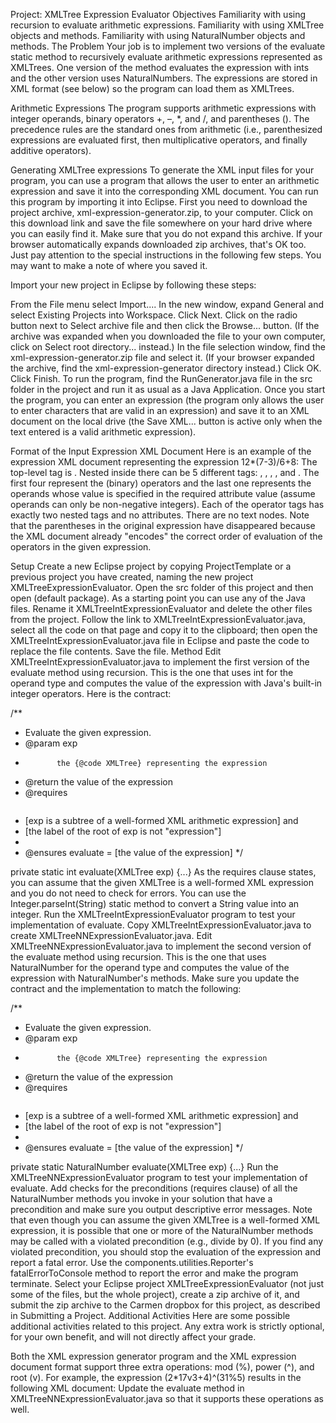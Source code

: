 Project: XMLTree Expression Evaluator
Objectives
Familiarity with using recursion to evaluate arithmetic expressions.
Familiarity with using XMLTree objects and methods.
Familiarity with using NaturalNumber objects and methods.
The Problem
Your job is to implement two versions of the evaluate static method to recursively evaluate arithmetic expressions represented as XMLTrees. One version of the method evaluates the expression with ints and the other version uses NaturalNumbers. The expressions are stored in XML format (see below) so the program can load them as XMLTrees.

Arithmetic Expressions
The program supports arithmetic expressions with integer operands, binary operators +, –, *, and /, and parentheses (). The precedence rules are the standard ones from arithmetic (i.e., parenthesized expressions are evaluated first, then multiplicative operators, and finally additive operators).

Generating XMLTree expressions
To generate the XML input files for your program, you can use a program that allows the user to enter an arithmetic expression and save it into the corresponding XML document. You can run this program by importing it into Eclipse. First you need to download the project archive, xml-expression-generator.zip, to your computer. Click on this download link and save the file somewhere on your hard drive where you can easily find it. Make sure that you do not expand this archive. If your browser automatically expands downloaded zip archives, that's OK too. Just pay attention to the special instructions in the following few steps. You may want to make a note of where you saved it.

Import your new project in Eclipse by following these steps:

From the File menu select Import....
In the new window, expand General and select Existing Projects into Workspace. Click Next.
Click on the radio button next to Select archive file and then click the Browse... button. (If the archive was expanded when you downloaded the file to your own computer, click on Select root directory... instead.)
In the file selection window, find the xml-expression-generator.zip file and select it. (If your browser expanded the archive, find the xml-expression-generator directory instead.) Click OK.
Click Finish.
To run the program, find the RunGenerator.java file in the src folder in the project and run it as usual as a Java Application. Once you start the program, you can enter an expression (the program only allows the user to enter characters that are valid in an expression) and save it to an XML document on the local drive (the Save XML... button is active only when the text entered is a valid arithmetic expression).

Format of the Input Expression XML Document
Here is an example of the expression XML document representing the expression 12*(7-3)/6+8:
<expression>
  <plus>
    <divide>
      <times>
        <number value="12" />
        <minus>
          <number value="7" />
          <number value="3" />
        </minus>
      </times>
      <number value="6" />
    </divide>
    <number value="8" />
  </plus>
</expression>
The top-level tag is <expression>. Nested inside there can be 5 different tags: <plus>, <minus>, <times>, <divide>, and <number>. The first four represent the (binary) operators and the last one represents the operands whose value is specified in the required attribute value (assume operands can only be non-negative integers). Each of the operator tags has exactly two nested tags and no attributes. There are no text nodes. Note that the parentheses in the original expression have disappeared because the XML document already "encodes" the correct order of evaluation of the operators in the given expression.

Setup
Create a new Eclipse project by copying ProjectTemplate or a previous project you have created, naming the new project XMLTreeExpressionEvaluator.
Open the src folder of this project and then open (default package). As a starting point you can use any of the Java files. Rename it XMLTreeIntExpressionEvaluator and delete the other files from the project.
Follow the link to XMLTreeIntExpressionEvaluator.java, select all the code on that page and copy it to the clipboard; then open the XMLTreeIntExpressionEvaluator.java file in Eclipse and paste the code to replace the file contents. Save the file.
Method
Edit XMLTreeIntExpressionEvaluator.java to implement the first version of the evaluate method using recursion. This is the one that uses int for the operand type and computes the value of the expression with Java's built-in integer operators. Here is the contract:

/**
 * Evaluate the given expression.
 * @param exp
 *            the {@code XMLTree} representing the expression
 * @return the value of the expression
 * @requires <pre>
 * [exp is a subtree of a well-formed XML arithmetic expression]  and
 *  [the label of the root of exp is not "expression"]
 * </pre>
 * @ensures evaluate = [the value of the expression]
 */

private static int evaluate(XMLTree exp) {...}
As the requires clause states, you can assume that the given XMLTree is a well-formed XML expression and you do not need to check for errors. You can use the Integer.parseInt(String) static method to convert a String value into an integer.
Run the XMLTreeIntExpressionEvaluator program to test your implementation of evaluate.
Copy XMLTreeIntExpressionEvaluator.java to create XMLTreeNNExpressionEvaluator.java.
Edit XMLTreeNNExpressionEvaluator.java to implement the second version of the evaluate method using recursion. This is the one that uses NaturalNumber for the operand type and computes the value of the expression with NaturalNumber's methods. Make sure you update the contract and the implementation to match the following:

/**
 * Evaluate the given expression.
 * @param exp
 *            the {@code XMLTree} representing the expression
 * @return the value of the expression
 * @requires <pre>
 * [exp is a subtree of a well-formed XML arithmetic expression]  and
 *  [the label of the root of exp is not "expression"]
 * </pre>
 * @ensures evaluate = [the value of the expression]
 */

private static NaturalNumber evaluate(XMLTree exp) {...}
Run the XMLTreeNNExpressionEvaluator program to test your implementation of evaluate.
Add checks for the preconditions (requires clause) of all the NaturalNumber methods you invoke in your solution that have a precondition and make sure you output descriptive error messages. Note that even though you can assume the given XMLTree is a well-formed XML expression, it is possible that one or more of the NaturalNumber methods may be called with a violated precondition (e.g., divide by 0). If you find any violated precondition, you should stop the evaluation of the expression and report a fatal error. Use the components.utilities.Reporter's fatalErrorToConsole method to report the error and make the program terminate.
Select your Eclipse project XMLTreeExpressionEvaluator (not just some of the files, but the whole project), create a zip archive of it, and submit the zip archive to the Carmen dropbox for this project, as described in Submitting a Project.
Additional Activities
Here are some possible additional activities related to this project. Any extra work is strictly optional, for your own benefit, and will not directly affect your grade.

Both the XML expression generator program and the XML expression document format support three extra operations: mod (%), power (^), and root (v). For example, the expression (2*17v3+4)^(31%5) results in the following XML document:
<expression>
  <power>
    <plus>
      <times>
        <number value="2" />
        <root>
          <number value="17" />
          <number value="3" />
        </root>
      </times>
      <number value="4" />
    </plus>
    <mod>
      <number value="31" />
      <number value="5" />
    </mod>
  </power>
</expression>
Update the evaluate method in XMLTreeNNExpressionEvaluator.java so that it supports these operations as well.
